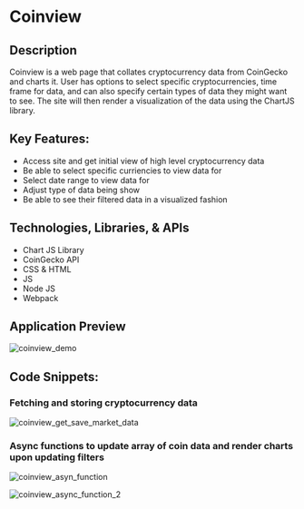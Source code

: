 # Coinview

## Description

Coinview is a web page that collates cryptocurrency data from CoinGecko and charts it. User has options to select specific cryptocurrencies, time frame for data, and can also specify certain types of data they might want to see. The site will then render a visualization of the data using the ChartJS library.

## Key Features:
- Access site and get initial view of high level cryptocurrency data
- Be able to select specific curriencies to view data for
- Select date range to view data for
- Adjust type of data being show
- Be able to see their filtered data in a visualized fashion


## Technologies, Libraries, & APIs
- Chart JS Library
- CoinGecko API
- CSS & HTML
- JS
- Node JS
- Webpack

## Application Preview

![coinview_demo](https://user-images.githubusercontent.com/82901917/188753401-103745a1-bef3-4167-ae17-619c7cd8eda4.jpeg)

## Code Snippets:

### Fetching and storing cryptocurrency data

![coinview_get_save_market_data](https://user-images.githubusercontent.com/82901917/188786253-66d25bd2-46c8-42fc-8f06-ba322805f06a.png)

### Async functions to update array of coin data and render charts upon updating filters

![coinview_asyn_function](https://user-images.githubusercontent.com/82901917/188787884-bf68c7ec-ed0c-4ebe-8ed1-3ce1312c0edb.png)

![coinview_async_function_2](https://user-images.githubusercontent.com/82901917/188787902-168a24cc-76b1-43e7-98c2-6eb58eec6d6f.png)





